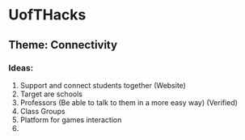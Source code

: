 # UofTHacks

## Theme: Connectivity 

### Ideas: 
1. Support and connect students together (Website) 
  2. Target are schools 
  3. Professors (Be able to talk to them in a more easy way) (Verified) 
  4. Class Groups
  5. Platform for games interaction
  6.    
